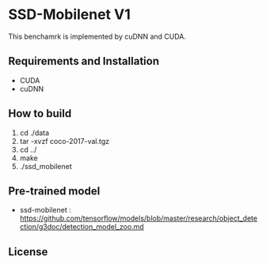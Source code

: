 # SSD-Mobilenet V1

This benchamrk is implemented by cuDNN and CUDA. 

## Requirements and Installation

* CUDA 
* cuDNN

## How to build

1. cd ./data
2. tar -xvzf coco-2017-val.tgz
3. cd ../
4. make
5. ./ssd_mobilenet

## Pre-trained model

* ssd-mobilenet : https://github.com/tensorflow/models/blob/master/research/object_detection/g3doc/detection_model_zoo.md

## License


